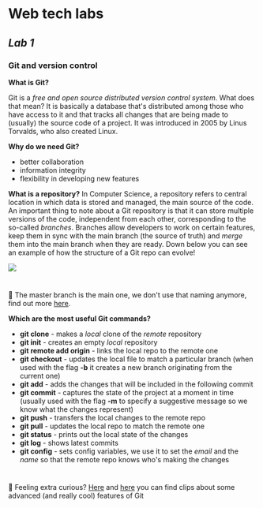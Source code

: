 # Web tech labs
## _Lab 1_
### Git and version control
**What is Git?**

Git is a _free and open source distributed version control system_. What does that mean? It is basically a database that's distributed among those who have access to it and that tracks all changes that are being made to (usually) the source code of a project. It was introduced in 2005 by Linus Torvalds, who also created Linux.

**Why do we need Git?**
- better collaboration
- information integrity
- flexibility in developing new features

**What is a repository?**
In Computer Science, a repository refers to central location in which data is stored and managed, the main source of the code.
An important thing to note about a Git repository is that it can store multiple versions of the code, independent from each other, corresponding to the so-called _branches_. Branches allow developers to work on certain features, keep them in sync with the main branch (the source of truth) and _merge_ them into the main branch when they are ready. Down below you can see an example of how the structure of a Git repo can evolve!

![](https://uploads.sitepoint.com/wp-content/uploads/2019/06/155993572204-gitflow.png)
#
🤔 The master branch is the main one, we don't use that naming anymore, find out more [here](https://www.theserverside.com/feature/Why-GitHub-renamed-its-master-branch-to-main).

**Which are the most useful Git commands?**
- **git clone** - makes a _local_ clone of the _remote_ repository
- **git init** - creates an empty _local_ repository
- **git remote add origin** - links the local repo to the remote one
- **git checkout** - updates the local file to match a particular branch (when used with the flag **-b** it creates a new branch originating from the current one)
- **git add** - adds the changes that will be included in the following commit
- **git commit** - captures the state of the project at a moment in time (usually used with the flag **-m** to specify a suggestive message so we know what the changes represent)
- **git push** - transfers the local changes to the remote repo
- **git pull** - updates the local repo to match the remote one
- **git status** - prints out the local state of the changes
- **git log** - shows latest commits
- **git config** - sets config variables, we use it to set the _email_ and the _name_ so that the remote repo knows who's making the changes
#
🤔 Feeling extra curious? [Here](https://www.youtube.com/watch?v=f1wnYdLEpgI) and [here](https://www.youtube.com/watch?v=ElRzTuYln0M) you can find clips about some advanced (and really cool) features of Git